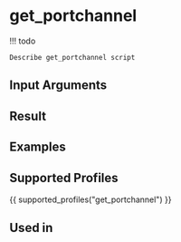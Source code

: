 

# get_portchannel

<!-- prettier-ignore -->
!!! todo

    Describe get_portchannel script

## Input Arguments

## Result

## Examples

## Supported Profiles

{{ supported_profiles("get_portchannel") }}

## Used in
